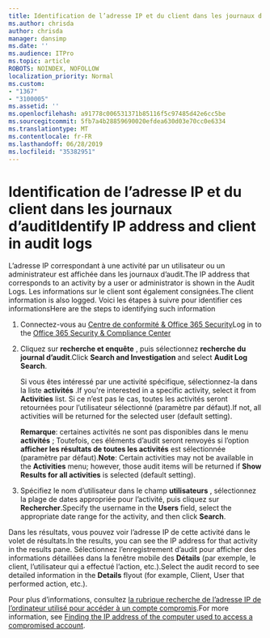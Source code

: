```yaml
---
title: Identification de l’adresse IP et du client dans les journaux d’audit
ms.author: chrisda
author: chrisda
manager: dansimp
ms.date: ''
ms.audience: ITPro
ms.topic: article
ROBOTS: NOINDEX, NOFOLLOW
localization_priority: Normal
ms.custom:
- "1367"
- "3100005"
ms.assetid: ''
ms.openlocfilehash: a91778c006531371b85116f5c97485d42e6cc5be
ms.sourcegitcommit: 5fb7a4b28859690020efdea630d03e70cc0e6334
ms.translationtype: MT
ms.contentlocale: fr-FR
ms.lasthandoff: 06/28/2019
ms.locfileid: "35382951"
---
```

# <a name="identify-ip-address-and-client-in-audit-logs"></a><span data-ttu-id="20de1-102">Identification de l’adresse IP et du client dans les journaux d’audit</span><span class="sxs-lookup"><span data-stu-id="20de1-102">Identify IP address and client in audit logs</span></span>

<span data-ttu-id="20de1-103">L’adresse IP correspondant à une activité par un utilisateur ou un administrateur est affichée dans les journaux d’audit.</span><span class="sxs-lookup"><span data-stu-id="20de1-103">The IP address that corresponds to an activity by a user or administrator is shown in the Audit Logs.</span></span> <span data-ttu-id="20de1-104">Les informations sur le client sont également consignées.</span><span class="sxs-lookup"><span data-stu-id="20de1-104">The client information is also logged.</span></span> <span data-ttu-id="20de1-105">Voici les étapes à suivre pour identifier ces informations</span><span class="sxs-lookup"><span data-stu-id="20de1-105">Here are the steps to identifying such information</span></span>

1. <span data-ttu-id="20de1-106">Connectez-vous au [Centre de conformité & Office 365 Security](https://protection.office.com/)</span><span class="sxs-lookup"><span data-stu-id="20de1-106">Log in to the [Office 365 Security & Compliance Center](https://protection.office.com/)</span></span>

2. <span data-ttu-id="20de1-107">Cliquez sur **recherche et enquête** , puis sélectionnez **recherche du journal d’audit**.</span><span class="sxs-lookup"><span data-stu-id="20de1-107">Click **Search and Investigation** and select **Audit Log Search**.</span></span>

   <span data-ttu-id="20de1-108">Si vous êtes intéressé par une activité spécifique, sélectionnez-la dans la liste **activités** .</span><span class="sxs-lookup"><span data-stu-id="20de1-108">If you're interested in a specific activity, select it from **Activities** list.</span></span> <span data-ttu-id="20de1-109">Si ce n’est pas le cas, toutes les activités seront retournées pour l’utilisateur sélectionné (paramètre par défaut).</span><span class="sxs-lookup"><span data-stu-id="20de1-109">If not, all activities will be returned for the selected user (default setting).</span></span>

   <span data-ttu-id="20de1-110">**Remarque**: certaines activités ne sont pas disponibles dans le menu **activités** ; Toutefois, ces éléments d’audit seront renvoyés si l’option **afficher les résultats de toutes les activités** est sélectionnée (paramètre par défaut).</span><span class="sxs-lookup"><span data-stu-id="20de1-110">**Note**: Certain activities may not be available in the **Activities** menu; however, those audit items will be returned if **Show Results for all activities** is selected (default setting).</span></span>

3. <span data-ttu-id="20de1-111">Spécifiez le nom d’utilisateur dans le champ **utilisateurs** , sélectionnez la plage de dates appropriée pour l’activité, puis cliquez sur **Rechercher**.</span><span class="sxs-lookup"><span data-stu-id="20de1-111">Specify the username in the **Users** field, select the appropriate date range for the activity, and then click **Search**.</span></span>

<span data-ttu-id="20de1-112">Dans les résultats, vous pouvez voir l’adresse IP de cette activité dans le volet de résultats.</span><span class="sxs-lookup"><span data-stu-id="20de1-112">In the results, you can see the IP address for that activity in the results pane.</span></span> <span data-ttu-id="20de1-113">Sélectionnez l’enregistrement d’audit pour afficher des informations détaillées dans la fenêtre mobile des **Détails** (par exemple, le client, l’utilisateur qui a effectué l’action, etc.).</span><span class="sxs-lookup"><span data-stu-id="20de1-113">Select the audit record to see detailed information in the **Details** flyout (for example, Client, User that performed action, etc.).</span></span>

<span data-ttu-id="20de1-114">Pour plus d’informations, consultez [la rubrique recherche de l’adresse IP de l’ordinateur utilisé pour accéder à un compte compromis](https://docs.microsoft.com/office365/securitycompliance/auditing-troubleshooting-scenarios#finding-the-ip-address-of-the-computer-used-to-access-a-compromised-account).</span><span class="sxs-lookup"><span data-stu-id="20de1-114">For more information, see [Finding the IP address of the computer used to access a compromised account](https://docs.microsoft.com/office365/securitycompliance/auditing-troubleshooting-scenarios#finding-the-ip-address-of-the-computer-used-to-access-a-compromised-account).</span></span>
